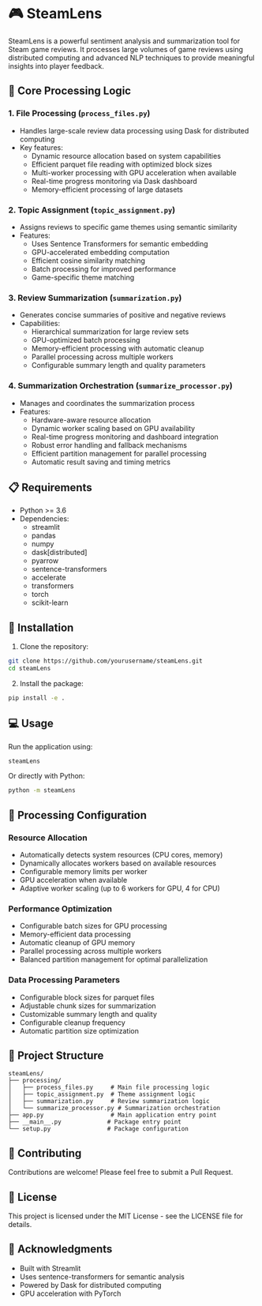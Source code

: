 # 🎮 SteamLens

SteamLens is a powerful sentiment analysis and summarization tool for Steam game reviews. It processes large volumes of game reviews using distributed computing and advanced NLP techniques to provide meaningful insights into player feedback.

## 🧠 Core Processing Logic

### 1. File Processing (`process_files.py`)
- Handles large-scale review data processing using Dask for distributed computing
- Key features:
  - Dynamic resource allocation based on system capabilities
  - Efficient parquet file reading with optimized block sizes
  - Multi-worker processing with GPU acceleration when available
  - Real-time progress monitoring via Dask dashboard
  - Memory-efficient processing of large datasets

### 2. Topic Assignment (`topic_assignment.py`)
- Assigns reviews to specific game themes using semantic similarity
- Features:
  - Uses Sentence Transformers for semantic embedding
  - GPU-accelerated embedding computation
  - Efficient cosine similarity matching
  - Batch processing for improved performance
  - Game-specific theme matching

### 3. Review Summarization (`summarization.py`)
- Generates concise summaries of positive and negative reviews
- Capabilities:
  - Hierarchical summarization for large review sets
  - GPU-optimized batch processing
  - Memory-efficient processing with automatic cleanup
  - Parallel processing across multiple workers
  - Configurable summary length and quality parameters

### 4. Summarization Orchestration (`summarize_processor.py`)
- Manages and coordinates the summarization process
- Features:
  - Hardware-aware resource allocation
  - Dynamic worker scaling based on GPU availability
  - Real-time progress monitoring and dashboard integration
  - Robust error handling and fallback mechanisms
  - Efficient partition management for parallel processing
  - Automatic result saving and timing metrics

## 📋 Requirements

- Python >= 3.6
- Dependencies:
  - streamlit
  - pandas
  - numpy
  - dask[distributed]
  - pyarrow
  - sentence-transformers
  - accelerate
  - transformers
  - torch
  - scikit-learn

## 🚀 Installation

1. Clone the repository:
```bash
git clone https://github.com/yourusername/steamLens.git
cd steamLens
```

2. Install the package:
```bash
pip install -e .
```

## 💻 Usage

Run the application using:
```bash
steamLens
```

Or directly with Python:
```bash
python -m steamLens
```

## 🔧 Processing Configuration

### Resource Allocation
- Automatically detects system resources (CPU cores, memory)
- Dynamically allocates workers based on available resources
- Configurable memory limits per worker
- GPU acceleration when available
- Adaptive worker scaling (up to 6 workers for GPU, 4 for CPU)

### Performance Optimization
- Configurable batch sizes for GPU processing
- Memory-efficient data processing
- Automatic cleanup of GPU memory
- Parallel processing across multiple workers
- Balanced partition management for optimal parallelization

### Data Processing Parameters
- Configurable block sizes for parquet files
- Adjustable chunk sizes for summarization
- Customizable summary length and quality
- Configurable cleanup frequency
- Automatic partition size optimization

## 📁 Project Structure

```
steamLens/
├── processing/
│   ├── process_files.py     # Main file processing logic
│   ├── topic_assignment.py  # Theme assignment logic
│   ├── summarization.py     # Review summarization logic
│   └── summarize_processor.py # Summarization orchestration
├── app.py                   # Main application entry point
├── __main__.py             # Package entry point
└── setup.py                # Package configuration
```

## 🤝 Contributing

Contributions are welcome! Please feel free to submit a Pull Request.

## 📝 License

This project is licensed under the MIT License - see the LICENSE file for details.

## 🙏 Acknowledgments

- Built with Streamlit
- Uses sentence-transformers for semantic analysis
- Powered by Dask for distributed computing
- GPU acceleration with PyTorch 